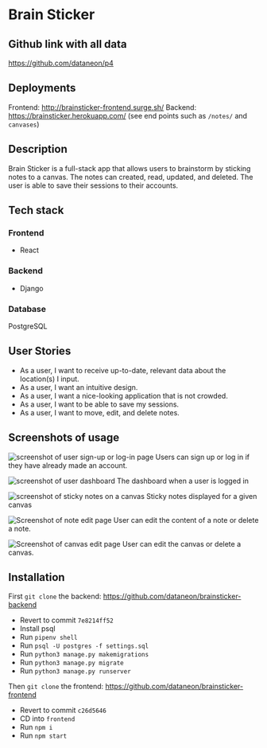 # Brain Sticker

## Github link with all data
https://github.com/dataneon/p4

## Deployments
Frontend: http://brainsticker-frontend.surge.sh/
Backend: https://brainsticker.herokuapp.com/ (see end points such as `/notes/` and `canvases`)

## Description
Brain Sticker is a full-stack app that allows users to brainstorm by sticking notes to a canvas. The notes can created, read, updated, and deleted. The user is able to save their sessions to their accounts.

## Tech stack
### Frontend
- React
### Backend
- Django
### Database
PostgreSQL

## User Stories
- As a user, I want to receive up-to-date, relevant data about the location(s) I input.
- As a user, I want an intuitive design.
- As a user, I want a nice-looking application that is not crowded.
- As a user, I want to be able to save my sessions. 
- As a user, I want to move, edit, and delete notes.

## Screenshots of usage
![screenshot of user sign-up or log-in page](https://i.imgur.com/R4joXny.png)
Users can sign up or log in if they have already made an account.

![screenshot of user dashboard](https://i.imgur.com/uP7PxLY.png)
The dashboard when a user is logged in

![screenshot of sticky notes on a canvas](https://i.imgur.com/x0VJ33g.png)
Sticky notes displayed for a given canvas

![Screenshot of note edit page](https://i.imgur.com/ePZ6dva.png)
User can edit the content of a note or delete a note.

![Screenshot of canvas edit page](https://i.imgur.com/NprZY7X.png)
User can edit the canvas or delete a canvas.


## Installation
First `git clone` the backend: https://github.com/dataneon/brainsticker-backend

- Revert to commit `7e8214ff52`
- Install psql
- Run `pipenv shell`
- Run `psql -U postgres -f settings.sql`
- Run `python3 manage.py makemigrations`
- Run `python3 manage.py migrate`
- Run `python3 manage.py runserver`

Then `git clone` the frontend: https://github.com/dataneon/brainsticker-frontend

- Revert to commit `c26d5646`
- CD into `frontend`
- Run `npm i`
- Run `npm start`

